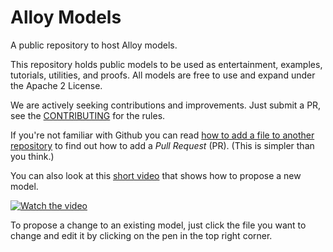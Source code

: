 # Alloy Models
A public repository to host Alloy models. 

This repository holds public models to be used as entertainment, examples, tutorials, utilities, and proofs. All models are free to use and expand under the Apache 2 License.

We are actively seeking contributions and improvements. Just submit a PR, see the [CONTRIBUTING](CONTRIBUTING.md) for the rules.

If you're not familiar with Github you can read [how to add a file to another repository](https://help.github.com/articles/editing-files-in-another-user-s-repository/) to find out how to add a _Pull Request_ (PR). (This is simpler than you think.)

You can also look at this [short video](https://www.youtube.com/watch?v=4vya039Ku64) that shows how to propose a new model.

[![Watch the video](https://user-images.githubusercontent.com/200494/45866577-9bf8ba00-bd81-11e8-8349-07820551e7ad.png)](https://www.youtube.com/watch?v=4vya039Ku64)

To propose a change to an existing model, just click the file you want to change and edit it by clicking on the pen in the top right corner.

